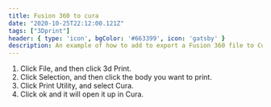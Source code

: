 ```yaml
---
title: Fusion 360 to cura
date: "2020-10-25T22:12:00.121Z"
tags: ["3Dprint"]
header: { type: 'icon', bgColor: '#663399', icon: 'gatsby' }
description: An example of how to add to export a Fusion 360 file to Cura.
---
```


1. Click File, and then click 3d Print.
2. Click Selection, and then click the body you want to print.
3. Click Print Utility, and select Cura.
4. Click ok and it will open it up in Cura.

